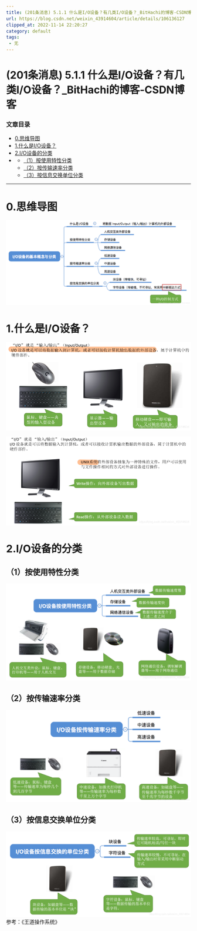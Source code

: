 ```yaml
---
title: (201条消息) 5.1.1 什么是I/O设备？有几类I/O设备？_BitHachi的博客-CSDN博客
url: https://blog.csdn.net/weixin_43914604/article/details/106136127
clipped_at: 2022-11-14 22:20:27
category: default
tags: 
 - 无
---
```



# (201条消息) 5.1.1 什么是I/O设备？有几类I/O设备？_BitHachi的博客-CSDN博客

### 文章目录

*   [0.思维导图](#0_3)
*   [1.什么是I/O设备？](#1IO_5)
*   [2.I/O设备的分类](#2IO_10)
*   *   [（1）按使用特性分类](#1_11)
    *   [（2）按传输速率分类](#2_14)
    *   [（3）按信息交换单位分类](#3_16)

* * *

# 0.思维导图

![在这里插入图片描述](assets/1668435627-8c4c270e8ec40ad96b5cbafd9a52999b.png)

# 1.什么是I/O设备？

![在这里插入图片描述](assets/1668435627-6c2ac59ad599f552da18d0f80b6639f1.png)

![在这里插入图片描述](assets/1668435627-c730adc486093b1d5d780c6fdac2544a.png)

# 2.I/O设备的分类

## （1）按使用特性分类

![在这里插入图片描述](assets/1668435627-ba7db185660d21fb30fea8d6b4f226a0.png)

## （2）按传输速率分类

![在这里插入图片描述](assets/1668435627-f5d0d7f17b3733b1d208ce6ce572f72d.png)

## （3）按信息交换单位分类

![在这里插入图片描述](assets/1668435627-2097f5f3866c03dafd95d83d06073097.png)  
参考：《王道操作系统》